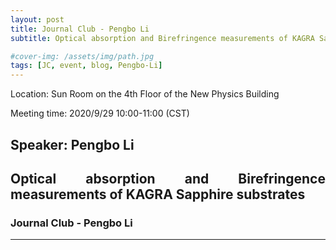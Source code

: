 ```yaml
---
layout: post
title: Journal Club - Pengbo Li
subtitle: Optical absorption and Birefringence measurements of KAGRA Sapphire substrates

#cover-img: /assets/img/path.jpg
tags: [JC, event, blog, Pengbo-Li]
---
```


<style>
body {
text-align: justify}
</style>

Location: Sun Room on the 4th Floor of the New Physics Building

Meeting time: 2020/9/29 10:00-11:00 (CST)


## Speaker: Pengbo Li

## Optical absorption and Birefringence measurements of KAGRA Sapphire substrates

### Journal Club - Pengbo Li

______________________________
